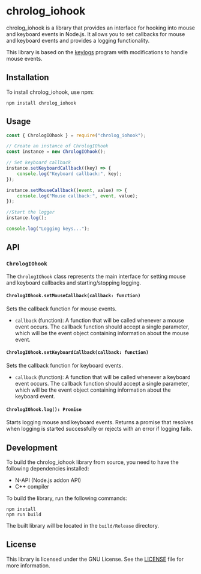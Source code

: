 # chrolog_iohook

chrolog_iohook is a library that provides an interface for hooking into mouse and keyboard events in Node.js. It allows you to set callbacks for mouse and keyboard events and provides a logging functionality.

This library is based on the [keylogs](https://github.com/kernc/logkeys) program with modifications to handle mouse events.

## Installation

To install chrolog_iohook, use npm:

```
npm install chrolog_iohook
```

## Usage

```javascript
const { ChrologIOhook } = require("chrolog_iohook");

// Create an instance of ChrologIOhook
const instance = new ChrologIOhook();

// Set keyboard callback
instance.setKeyboardCallback((key) => {
	console.log("Keyboard callback:", key);
});

instance.setMouseCallback((event, value) => {
	console.log("Mouse callback:", event, value);
});

//Start the logger
instance.log();

console.log("Logging keys...");
```

## API

### `ChrologIOhook`

The `ChrologIOhook` class represents the main interface for setting mouse and keyboard callbacks and starting/stopping logging.

#### `ChrologIOhook.setMouseCallback(callback: function)`

Sets the callback function for mouse events.

- `callback` (function): A function that will be called whenever a mouse event occurs. The callback function should accept a single parameter, which will be the event object containing information about the mouse event.

#### `ChrologIOhook.setKeyboardCallback(callback: function)`

Sets the callback function for keyboard events.

- `callback` (function): A function that will be called whenever a keyboard event occurs. The callback function should accept a single parameter, which will be the event object containing information about the keyboard event.

#### `ChrologIOhook.log(): Promise`

Starts logging mouse and keyboard events. Returns a promise that resolves when logging is started successfully or rejects with an error if logging fails.

## Development

To build the chrolog_iohook library from source, you need to have the following dependencies installed:

- N-API (Node.js addon API)
- C++ compiler

To build the library, run the following commands:

```
npm install
npm run build
```

The built library will be located in the `build/Release` directory.

## License

This library is licensed under the GNU License. See the [LICENSE](LICENSE) file for more information.
